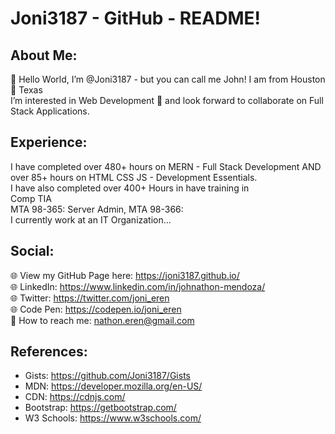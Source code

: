 # Joni3187 - GitHub - README!

## About Me:
 👋 Hello World, I’m @Joni3187 - but you can call me John! I am from Houston 🤠 Texas  <br>
 I’m interested in Web Development 👀 and look forward to collaborate on Full Stack Applications. <br>
 
 ## Experience:
 I have completed over 480+ hours on MERN - Full Stack Development AND over 85+ hours on HTML CSS JS - Development Essentials. <br>
 I have also completed over 400+ Hours in have training in <br>
 Comp TIA <br>
 MTA 98-365: Server Admin, MTA 98-366: <br>
 I currently work at an IT Organization...
 
<!--  •	Networking I
o	220-1001 CompTIA A+ Core 1
o	98-367 MTA Security Fundamentals

•	Computer & Security
o	220-1002 CompTIA A+ Core 2

•	Operating Systems
o	98-365 MTA Server Administration Fundamentals
o	010-160 Linux Essentials

•	Server I
o	SK0-004 CompTIA Server+

•	Security I
o	SY0-501 CompTIA Security+

•	Net & Security I
o	98-366 MTA Networking Fundamentals
o	N10-007 Network+
 -->
 
 ## Social:
 🌐 View my GitHub Page here: https://joni3187.github.io/ <br>
 🌐 LinkedIn: https://www.linkedin.com/in/johnathon-mendoza/ <br>
 🌐 Twitter: https://twitter.com/joni_eren <br>
 🌐 Code Pen: https://codepen.io/joni_eren <br>
 📧 How to reach me: nathon.eren@gmail.com

## References: 
- Gists: https://github.com/Joni3187/Gists
- MDN: https://developer.mozilla.org/en-US/
- CDN: https://cdnjs.com/ 
- Bootstrap: https://getbootstrap.com/ 
- W3 Schools: https://www.w3schools.com/ 



<!-- Joni3187/Joni3187 is a ✨ special ✨ repository because its `README.md` (this file) appears on your GitHub profile. You can click the Preview link to take a look at your changes. -->
